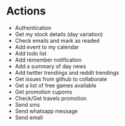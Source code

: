 # Actions

- Authentication
- Get my stock details (day variation)
- Check emails and mark as readed
- Add event to my calendar
- Add todo list
- Add remember notification
- Add a summary of day news
- Add twitter trendings and reddit trendings
- Get issues from github to collaborate
- Get a list of free games available
- Get promotion cupoms
- Check/Get travels promotion
- Send sms
- Send whatsapp message
- Send email
